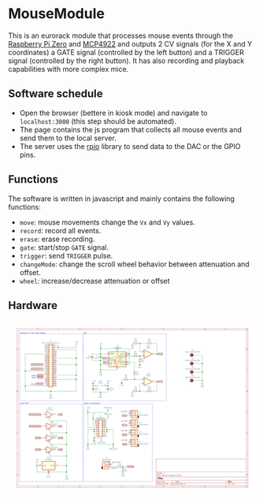 # MouseModule

This is an eurorack module that processes mouse events through the [Raspberry Pi Zero](https://www.raspberrypi.org/documentation/hardware/raspberrypi/spi/README.md) and [MCP4922](http://ww1.microchip.com/downloads/en/DeviceDoc/22250A.pdf) and outputs 2 CV signals (for the X and Y coordinates) a GATE signal (controlled by the left button) and a TRIGGER signal (controlled by the right button). It has also recording and playback capabilities with more complex mice.  

## Software schedule

- Open the browser (bettere in kiosk mode) and navigate to `localhost:3000` (this step should be automated).
- The page contains the js program that collects all mouse events and send them to the local server.
- The server uses the [rpio](https://www.npmjs.com/package/rpio) library to send data to the DAC or the GPIO pins.

## Functions

The software is written in javascript and mainly contains the following functions:

- `move`: mouse movements change the `Vx` and `Vy` values.
- `record`: record all events.
- `erase`: erase recording.
- `gate`: start/stop `GATE` signal.
- `trigger`: send `TRIGGER` pulse.
- `changeMode`: change the scroll wheel behavior between attenuation and offset.
- `wheel`: increase/decrease attenuation or offset

## Hardware

![hardware](hardware.svg)